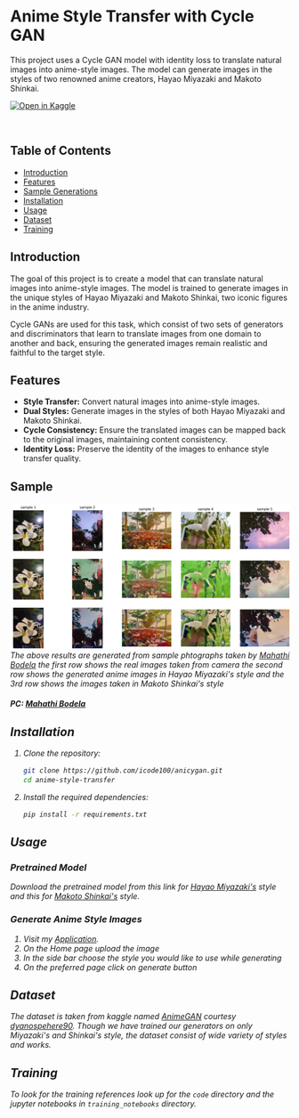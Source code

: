 # Anime Style Transfer with Cycle GAN

This project uses a Cycle GAN model with identity loss to translate natural images into anime-style images. The model can generate images in the styles of two renowned anime creators, Hayao Miyazaki and Makoto Shinkai.

<a href="https://www.kaggle.com/code/pothedragonwarrior/anicygan"><img src="https://kaggle.com/static/images/open-in-kaggle.svg" alt="Open in Kaggle" /></a>


<br>

## Table of Contents

- [Introduction](#introduction)
- [Features](#features)
- [Sample Generations](#sample)
- [Installation](#installation)
- [Usage](#usage)
- [Dataset](#dataset)
- [Training](#training)


## Introduction

The goal of this project is to create a model that can translate natural images into anime-style images. The model is trained to generate images in the unique styles of Hayao Miyazaki and Makoto Shinkai, two iconic figures in the anime industry. 

Cycle GANs are used for this task, which consist of two sets of generators and discriminators that learn to translate images from one domain to another and back, ensuring the generated images remain realistic and faithful to the target style.

## Features

- **Style Transfer:** Convert natural images into anime-style images.
- **Dual Styles:** Generate images in the styles of both Hayao Miyazaki and Makoto Shinkai.
- **Cycle Consistency:** Ensure the translated images can be mapped back to the original images, maintaining content consistency.
- **Identity Loss:** Preserve the identity of the images to enhance style transfer quality.

## Sample

![phto sample](https://github.com/icode100/AniCyGAN/blob/main/__results__/combined.png)
<i>The above results are generated from sample phtographs taken by [Mahathi Bodela](https://github.com/mahathibodela) the first row shows the real images taken from camera the second row shows the generated anime images in Hayao Miyazaki's style and the 3rd row shows the images taken in Makoto Shinkai's style<i>
#### PC: [Mahathi Bodela](https://github.com/mahathibodela)


## Installation

1. Clone the repository:
   ```bash
   git clone https://github.com/icode100/anicygan.git
   cd anime-style-transfer
   ```

2. Install the required dependencies:
   ```bash
   pip install -r requirements.txt
   ```

## Usage

### Pretrained Model

Download the pretrained model from this link for [Hayao Miyazaki's](https://github.com/icode100/AniCyGAN/blob/main/AnimeGAN/checkpoints/Hayao/gen_animation.pth) style and this for [Makoto Shinkai's](https://github.com/icode100/AniCyGAN/blob/main/AnimeGAN/checkpoints/Shinkai/gen_animation.pth) style.

### Generate Anime Style Images

1. Visit my [Application](https://anicygan.streamlit.app/).
2. On the Home page upload the image
3. In the side bar choose the style you would like to use while generating 
4. On the preferred page click on generate button 

## Dataset

The dataset is taken from kaggle named [AnimeGAN](https://www.kaggle.com/datasets/dysonsphere90/animegan) *courtesy [dyanospehere90](https://www.kaggle.com/dysonsphere90/)*. Though we have trained our generators on only Miyazaki's and Shinkai's style, the dataset consist of wide variety of styles and works.

## Training

To look for the training references look up for the `code` directory and the jupyter notebooks in `training_notebooks` directory. 

